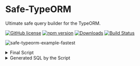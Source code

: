 # Safe-TypeORM
Ultimate safe query builder for the TypeORM.

[![GitHub license](https://img.shields.io/badge/license-MIT-blue.svg)](https://github.com/samchon/safe-typeorm/blob/master/LICENSE)
[![npm version](https://badge.fury.io/js/safe-typeorm.svg)](https://www.npmjs.com/package/safe-typeorm)
[![Downloads](https://img.shields.io/npm/dm/safe-typeorm.svg)](https://www.npmjs.com/package/safe-typeorm)
[![Build Status](https://github.com/samchon/safe-typeorm/workflows/build/badge.svg)](https://github.com/samchon/safe-typeorm/actions?query=workflow%3Abuild)

![safe-typeorm-example-fastest](https://user-images.githubusercontent.com/13158709/117546527-ccdaaa00-b065-11eb-928c-082a84507431.gif)

<details>
<summary> Final Script </summary>

```ts
MarketOrderGood.createJoinQueryBuilder(good =>
{
    good.innerJoin("order").innerJoin("publish");
    good.innerJoin("commodity", commodity =>
    {
        commodity.innerJoin("cart").innerJoin("consumer").innerJoin("citizen");
        commodity.innerJoin("base", "CA", article =>
        {
            article.innerJoin("lastPair", "CAP").innerJoin("content", "CAC");
            article.innerJoin("sale", sale =>
            {
                sale.innerJoin("section");
                sale.innerJoin("__p_channels").innerJoin("channel");
            });
        });
    });
    good.leftJoin("revert")
        .leftJoin("base", "RA").leftJoin("lastPair", "RAP")
        .leftJoin("content", "RAC");
})
.andWhere(...MarketSale.getWhereArguments("seller", "=", seller))
.andWhere(...MarketChannel.getWhereArguments("code", "=", channelCode))
.andWhere(...MarketSection.getWhereArguments("code", "=", sectionCode))
.select([
    MarketOrderGood.getColumn("id"),
    Citizen.getColumn("name", "consumer"),
    MarketSale.getColumn("title", "sale_title"),
    MarketSaleArticleContent.getColumn("CAC.title", "order_good_title"),
    MarketSaleArticleContent.getColumn("RAC.title", "revert_title"),
    MarketCartCommodity.getColumn("volume"),
    MarketOrderPublish.getColumn("paid_at", "created_at")
]);
```

</details>

<details>
<summary> Generated SQL by the Script </summary>

```sql
SELECT `MarketOrderGood`.`id` AS `id`, 
    `Citizen`.`name` AS `consumer`, 
    `MarketSale`.`title` AS `sale_title`, 
    `CAC`.`title` AS `order_good_title`, 
    `RAC`.`title` AS `revert_title`, 
    `MarketCartCommodity`.`volume` AS `volume`, 
    `MarketOrderPublish`.`paid_at` AS `created_at` 
FROM `market_order_goods` `MarketOrderGood` 
    INNER JOIN `market_orders` `MarketOrder` 
        ON `MarketOrderGood`.`market_order_id` = `MarketOrder`.`id` AND 
            `MarketOrder`.`deleted_at` IS NULL  
    INNER JOIN `market_order_publishes` `MarketOrderPublish` 
        ON `MarketOrder`.`id` = `MarketOrderPublish`.`market_order_id`  
    INNER JOIN `market_cart_commodities` `MarketCartCommodity` 
        ON `MarketOrderGood`.`market_cart_commodity_id` = `MarketCartCommodity`.`id` 
    INNER JOIN `market_carts` `MarketCart` 
        ON `MarketCartCommodity`.`market_cart_id` = `MarketCart`.`id`  
    INNER JOIN `market_consumers` `MarketConsumer` 
        ON `MarketCart`.`market_consumer_id` = `MarketConsumer`.`id`  
    INNER JOIN `citizens` `Citizen` 
        ON `MarketConsumer`.`citizen_id` = `Citizen`.`id`  
    INNER JOIN `market_sale_articles` `CA` 
        ON `MarketCartCommodity`.`id` = `CA`.`id` AND 
            `CA`.`deleted_at` IS NULL  
    INNER JOIN `market_sales` `MarketSale` 
        ON `CA`.`market_sale_id` = `MarketSale`.`id` AND 
            `MarketSale`.`deleted_at` IS NULL  
    INNER JOIN `market_sections` `MarketSection` 
        ON `MarketSale`.`market_section_id` = `MarketSection`.`id` AND 
            `MarketSection`.`deleted_at` IS NULL  
    INNER JOIN `market_sale_channel_pairs` `MarketSaleChannelPair` 
        ON `MarketSale`.`id` = `MarketSaleChannelPair`.`market_sale_id`  
    INNER JOIN `market_channels` `MarketChannel` 
        ON `MarketSaleChannelPair`.`market_channel_id` = `MarketChannel`.`id` AND 
            `MarketChannel`.`deleted_at` IS NULL  
    INNER JOIN `market_sale_article_last_content_pairs` `CAP` 
        ON `CA`.`id` = `CAP`.`market_sale_article_id`  
    INNER JOIN `market_sale_article_contents` `CAC` 
        ON `CAP`.`market_sale_article_content_id` = `CAC`.`id`  
    LEFT JOIN `market_order_good_reverts` `MarketOrderGoodRevert` 
        ON `MarketOrderGood`.`id` = `MarketOrderGoodRevert`.`market_order_good_id`  
    LEFT JOIN `market_sale_articles` `RA` 
        ON `MarketOrderGoodRevert`.`id` = `RA`.`id` AND
            `RA`.`deleted_at` IS NULL  
    LEFT JOIN `market_sale_article_last_content_pairs` `RAP` 
        ON `RA`.`id` = `RAP`.`market_sale_article_id`  
    LEFT JOIN `market_sale_article_contents` `RAC` 
        ON `RAP`.`market_sale_article_content_id` = `RAC`.`id` 
WHERE `MarketSale`.`market_seller_id` = ? AND 
    `MarketChannel`.`code` = ? AND 
    `MarketSection`.`code` = ? AND 
    `MarketOrderPublish`.`paid_at` IS NOT NULL;
```

</details>